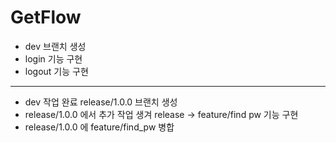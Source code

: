 # GetFlow

- dev 브랜치 생성
- login 기능 구현
- logout 기능 구현
---
- dev 작업 완료 release/1.0.0 브랜치 생성
- release/1.0.0 에서 추가 작업 생겨 release -> feature/find pw 기능 구현
- release/1.0.0 에 feature/find_pw 병합